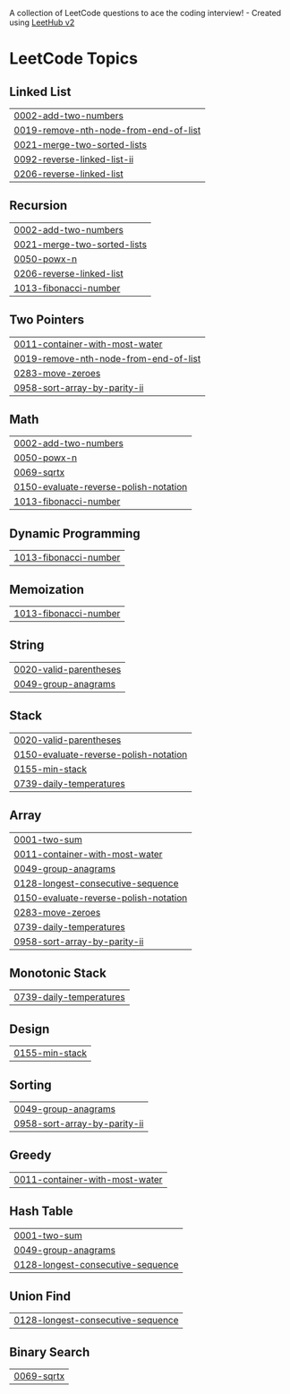 A collection of LeetCode questions to ace the coding interview! - Created using [LeetHub v2](https://github.com/arunbhardwaj/LeetHub-2.0)
<!---LeetCode Topics Start-->
# LeetCode Topics
## Linked List
|  |
| ------- |
| [0002-add-two-numbers](https://github.com/Kamchieva/codes/tree/master/0002-add-two-numbers) |
| [0019-remove-nth-node-from-end-of-list](https://github.com/Kamchieva/codes/tree/master/0019-remove-nth-node-from-end-of-list) |
| [0021-merge-two-sorted-lists](https://github.com/Kamchieva/codes/tree/master/0021-merge-two-sorted-lists) |
| [0092-reverse-linked-list-ii](https://github.com/Kamchieva/codes/tree/master/0092-reverse-linked-list-ii) |
| [0206-reverse-linked-list](https://github.com/Kamchieva/codes/tree/master/0206-reverse-linked-list) |
## Recursion
|  |
| ------- |
| [0002-add-two-numbers](https://github.com/Kamchieva/codes/tree/master/0002-add-two-numbers) |
| [0021-merge-two-sorted-lists](https://github.com/Kamchieva/codes/tree/master/0021-merge-two-sorted-lists) |
| [0050-powx-n](https://github.com/Kamchieva/codes/tree/master/0050-powx-n) |
| [0206-reverse-linked-list](https://github.com/Kamchieva/codes/tree/master/0206-reverse-linked-list) |
| [1013-fibonacci-number](https://github.com/Kamchieva/codes/tree/master/1013-fibonacci-number) |
## Two Pointers
|  |
| ------- |
| [0011-container-with-most-water](https://github.com/Kamchieva/codes/tree/master/0011-container-with-most-water) |
| [0019-remove-nth-node-from-end-of-list](https://github.com/Kamchieva/codes/tree/master/0019-remove-nth-node-from-end-of-list) |
| [0283-move-zeroes](https://github.com/Kamchieva/codes/tree/master/0283-move-zeroes) |
| [0958-sort-array-by-parity-ii](https://github.com/Kamchieva/codes/tree/master/0958-sort-array-by-parity-ii) |
## Math
|  |
| ------- |
| [0002-add-two-numbers](https://github.com/Kamchieva/codes/tree/master/0002-add-two-numbers) |
| [0050-powx-n](https://github.com/Kamchieva/codes/tree/master/0050-powx-n) |
| [0069-sqrtx](https://github.com/Kamchieva/codes/tree/master/0069-sqrtx) |
| [0150-evaluate-reverse-polish-notation](https://github.com/Kamchieva/codes/tree/master/0150-evaluate-reverse-polish-notation) |
| [1013-fibonacci-number](https://github.com/Kamchieva/codes/tree/master/1013-fibonacci-number) |
## Dynamic Programming
|  |
| ------- |
| [1013-fibonacci-number](https://github.com/Kamchieva/codes/tree/master/1013-fibonacci-number) |
## Memoization
|  |
| ------- |
| [1013-fibonacci-number](https://github.com/Kamchieva/codes/tree/master/1013-fibonacci-number) |
## String
|  |
| ------- |
| [0020-valid-parentheses](https://github.com/Kamchieva/codes/tree/master/0020-valid-parentheses) |
| [0049-group-anagrams](https://github.com/Kamchieva/codes/tree/master/0049-group-anagrams) |
## Stack
|  |
| ------- |
| [0020-valid-parentheses](https://github.com/Kamchieva/codes/tree/master/0020-valid-parentheses) |
| [0150-evaluate-reverse-polish-notation](https://github.com/Kamchieva/codes/tree/master/0150-evaluate-reverse-polish-notation) |
| [0155-min-stack](https://github.com/Kamchieva/codes/tree/master/0155-min-stack) |
| [0739-daily-temperatures](https://github.com/Kamchieva/codes/tree/master/0739-daily-temperatures) |
## Array
|  |
| ------- |
| [0001-two-sum](https://github.com/Kamchieva/codes/tree/master/0001-two-sum) |
| [0011-container-with-most-water](https://github.com/Kamchieva/codes/tree/master/0011-container-with-most-water) |
| [0049-group-anagrams](https://github.com/Kamchieva/codes/tree/master/0049-group-anagrams) |
| [0128-longest-consecutive-sequence](https://github.com/Kamchieva/codes/tree/master/0128-longest-consecutive-sequence) |
| [0150-evaluate-reverse-polish-notation](https://github.com/Kamchieva/codes/tree/master/0150-evaluate-reverse-polish-notation) |
| [0283-move-zeroes](https://github.com/Kamchieva/codes/tree/master/0283-move-zeroes) |
| [0739-daily-temperatures](https://github.com/Kamchieva/codes/tree/master/0739-daily-temperatures) |
| [0958-sort-array-by-parity-ii](https://github.com/Kamchieva/codes/tree/master/0958-sort-array-by-parity-ii) |
## Monotonic Stack
|  |
| ------- |
| [0739-daily-temperatures](https://github.com/Kamchieva/codes/tree/master/0739-daily-temperatures) |
## Design
|  |
| ------- |
| [0155-min-stack](https://github.com/Kamchieva/codes/tree/master/0155-min-stack) |
## Sorting
|  |
| ------- |
| [0049-group-anagrams](https://github.com/Kamchieva/codes/tree/master/0049-group-anagrams) |
| [0958-sort-array-by-parity-ii](https://github.com/Kamchieva/codes/tree/master/0958-sort-array-by-parity-ii) |
## Greedy
|  |
| ------- |
| [0011-container-with-most-water](https://github.com/Kamchieva/codes/tree/master/0011-container-with-most-water) |
## Hash Table
|  |
| ------- |
| [0001-two-sum](https://github.com/Kamchieva/codes/tree/master/0001-two-sum) |
| [0049-group-anagrams](https://github.com/Kamchieva/codes/tree/master/0049-group-anagrams) |
| [0128-longest-consecutive-sequence](https://github.com/Kamchieva/codes/tree/master/0128-longest-consecutive-sequence) |
## Union Find
|  |
| ------- |
| [0128-longest-consecutive-sequence](https://github.com/Kamchieva/codes/tree/master/0128-longest-consecutive-sequence) |
## Binary Search
|  |
| ------- |
| [0069-sqrtx](https://github.com/Kamchieva/codes/tree/master/0069-sqrtx) |
<!---LeetCode Topics End-->